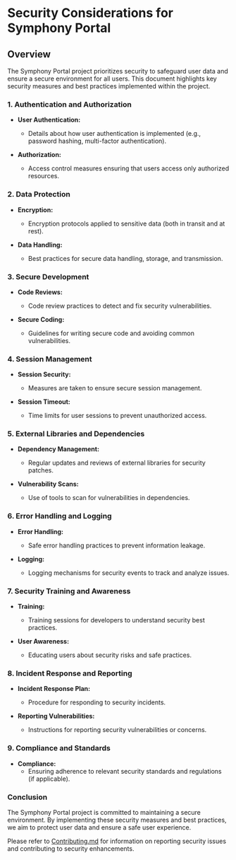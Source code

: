 # Security Considerations for Symphony Portal
## Overview
The Symphony Portal project prioritizes security to safeguard user data and ensure a secure environment for all users. This document highlights key security measures and best practices implemented within the project.

### 1. Authentication and Authorization
  * **User Authentication:**
    * Details about how user authentication is implemented (e.g., password hashing, multi-factor authentication).
      
  * **Authorization:**
    * Access control measures ensuring that users access only authorized resources.
      
### 2. Data Protection
  * **Encryption:**
    * Encryption protocols applied to sensitive data (both in transit and at rest).
      
  * **Data Handling:**
    * Best practices for secure data handling, storage, and transmission.
      
### 3. Secure Development
  * **Code Reviews:**
    * Code review practices to detect and fix security vulnerabilities.
   
  * **Secure Coding:**
    * Guidelines for writing secure code and avoiding common vulnerabilities.
      
### 4. Session Management
  * **Session Security:**
    * Measures are taken to ensure secure session management.
      
  * **Session Timeout:**
    * Time limits for user sessions to prevent unauthorized access.
      
### 5. External Libraries and Dependencies
  * **Dependency Management:**
    * Regular updates and reviews of external libraries for security patches.
      
  * **Vulnerability Scans:**
    * Use of tools to scan for vulnerabilities in dependencies.
      
### 6. Error Handling and Logging
  * **Error Handling:**
    * Safe error handling practices to prevent information leakage.
      
  * **Logging:**
    * Logging mechanisms for security events to track and analyze issues.
      
### 7. Security Training and Awareness
  * **Training:**
    * Training sessions for developers to understand security best practices.
      
  * **User Awareness:**
    * Educating users about security risks and safe practices.
      
### 8. Incident Response and Reporting
  * **Incident Response Plan:**
    * Procedure for responding to security incidents.
      
  * **Reporting Vulnerabilities:**
    * Instructions for reporting security vulnerabilities or concerns.
      
### 9. Compliance and Standards
  * **Compliance:**
    * Ensuring adherence to relevant security standards and regulations (if applicable).
      
### Conclusion
The Symphony Portal project is committed to maintaining a secure environment. By implementing these security measures and best practices, we aim to protect user data and ensure a safe user experience.

Please refer to [Contributing.md](https://github.com/mesumbinshaukat/EProject-Management-Portal/blob/main/CONTRIBUTING.md) for information on reporting security issues and contributing to security enhancements.
